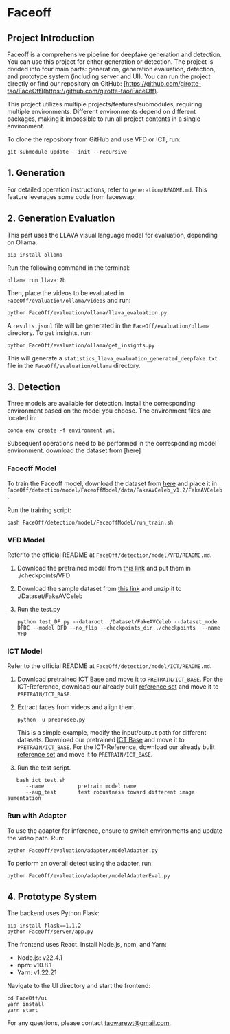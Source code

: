 
# Faceoff

## Project Introduction
Faceoff is a comprehensive pipeline for deepfake generation and detection. You can use this project for either generation or detection. The project is divided into four main parts: generation, generation evaluation, detection, and prototype system (including server and UI). You can run the project directly or find our repository on GitHub: [https://github.com/girotte-tao/FaceOff](https://github.com/girotte-tao/FaceOff).

This project utilizes multiple projects/features/submodules, requiring multiple environments. Different environments depend on different packages, making it impossible to run all project contents in a single environment.

To clone the repository from GitHub and use VFD or ICT, run:

```
git submodule update --init --recursive
```

## 1. Generation
For detailed operation instructions, refer to `generation/README.md`. This feature leverages some code from faceswap.

## 2. Generation Evaluation
This part uses the LLAVA visual language model for evaluation, depending on Ollama.

```
pip install ollama
```

Run the following command in the terminal:

```
ollama run llava:7b
```

Then, place the videos to be evaluated in `FaceOff/evaluation/ollama/videos` and run:

```
python FaceOff/evaluation/ollama/llava_evaluation.py
```

A `results.jsonl` file will be generated in the `FaceOff/evaluation/ollama` directory. To get insights, run:

```
python FaceOff/evaluation/ollama/get_insights.py
```

This will generate a `statistics_llava_evaluation_generated_deepfake.txt` file in the `FaceOff/evaluation/ollama` directory.

## 3. Detection
Three models are available for detection. Install the corresponding environment based on the model you choose. The environment files are located in:

```
conda env create -f environment.yml
```

Subsequent operations need to be performed in the corresponding model environment.
download the dataset from [here]

### Faceoff Model
To train the Faceoff model, download the dataset from [here](https://connecthkuhk-my.sharepoint.com/:u:/g/personal/u3619603_connect_hku_hk/ET83jROEKxRKv39-UDLB-ncBCYkxUcFT8BUcDj8gNl17eQ?e=0TtvYd) and place it in `FaceOff/detection/model/FaceoffModel/data/FakeAVCeleb_v1.2/FakeAVCeleb`.

Run the training script:

```
bash FaceOff/detection/model/FaceoffModel/run_train.sh
```

### VFD Model
Refer to the official README at `FaceOff/detection/model/VFD/README.md`.
1. Download the pretrained model from [this link](https://drive.google.com/drive/folders/17ij0gv4EVYtE0580s7oSZVQtiJzWIiK6) and put them in ./checkpoints/VFD

2. Download the sample dataset from [this link](https://drive.google.com/drive/folders/1lCUQvIfAoGKY9SkVzp85POccMhkARyMo?usp=sharing) and unzip it to ./Dataset/FakeAVCeleb

3. Run the test.py

   ```
   python test_DF.py --dataroot ./Dataset/FakeAVCeleb --dataset_mode DFDC --model DFD --no_flip --checkpoints_dir ./checkpoints  --name VFD
   ```


### ICT Model
Refer to the official README at `FaceOff/detection/model/ICT/README.md`.


1. Download pretrained [ICT Base](https://drive.google.com/drive/folders/1z-dBM4lkR6oizsRH6kXQBIw_8ZSpAs8d) and move it to `PRETRAIN/ICT_BASE`. For the ICT-Reference, download our already bulit [reference set](https://github.com/LightDXY/ICT_DeepFake/releases/download/v0.1.0/ref.pkl) and move it to `PRETRAIN/ICT_BASE`.

2. Extract faces from videos and align them.
    ```
    python -u preprosee.py
    ```
   This is a simple example, modify the input/output path for different datasets.
Download our pretrained [ICT Base](https://github.com/LightDXY/ICT_DeepFake/releases/download/v0.1.0/ICT_Base.pth) and move it to `PRETRAIN/ICT_BASE`. For the ICT-Reference, download our already bulit [reference set](https://github.com/LightDXY/ICT_DeepFake/releases/download/v0.1.0/ref.pkl) and move it to `PRETRAIN/ICT_BASE`.

3. Run the test script.
```
   bash ict_test.sh
      --name           pretrain model name
      --aug_test       test robustness toward different image aumentation
```
### Run with Adapter
To use the adapter for inference, ensure to switch environments and update the video path. Run:

```
python FaceOff/evaluation/adapter/modelAdapter.py
```

To perform an overall detect using the adapter, run:

```
python FaceOff/evaluation/adapter/modelAdapterEval.py
```

## 4. Prototype System
The backend uses Python Flask:

```
pip install flask==1.1.2
python FaceOff/server/app.py
```

The frontend uses React. Install Node.js, npm, and Yarn:

- Node.js: v22.4.1
- npm: v10.8.1
- Yarn: v1.22.21

Navigate to the UI directory and start the frontend:

```
cd FaceOff/ui
yarn install 
yarn start
```

For any questions, please contact [taowarewt@gmail.com](mailto:taowarewt@gmail.com).
